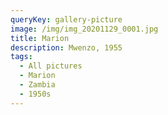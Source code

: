 ```yaml
---
queryKey: gallery-picture
image: /img/img_20201129_0001.jpg
title: Marion
description: Mwenzo, 1955
tags:
  - All pictures
  - Marion
  - Zambia
  - 1950s
---
```

